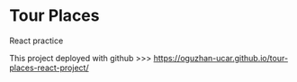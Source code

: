 # Tour Places 

React practice

This project deployed with github >>> https://oguzhan-ucar.github.io/tour-places-react-project/
